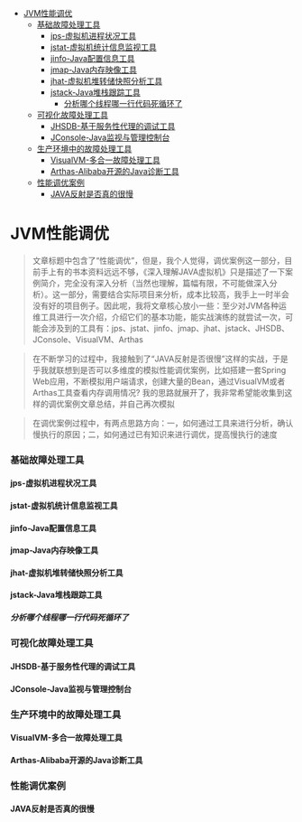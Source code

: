 - [JVM性能调优](#JVM性能调优)
  - [基础故障处理工具](#基础故障处理工具)
    - [jps-虚拟机进程状况工具](#jps-虚拟机进程状况工具)
    - [jstat-虚拟机统计信息监视工具](#jstat-虚拟机统计信息监视工具)
    - [jinfo-Java配置信息工具](#jinfo-Java配置信息工具)
    - [jmap-Java内存映像工具](#jmap-Java内存映像工具)
    - [jhat-虚拟机堆转储快照分析工具](#jhat-虚拟机堆转储快照分析工具)
    - [jstack-Java堆栈跟踪工具](#jstack-Java堆栈跟踪工具)
      - [分析哪个线程哪一行代码死循环了](#分析哪个线程哪一行代码死循环了)
  - [可视化故障处理工具](#可视化故障处理工具)
    - [JHSDB-基于服务性代理的调试工具](#JHSDB-基于服务性代理的调试工具)
    - [JConsole-Java监视与管理控制台](#JConsole-Java监视与管理控制台)
  - [生产环境中的故障处理工具](#生产环境中的故障处理工具)
    - [VisualVM-多合一故障处理工具](#VisualVM-多合一故障处理工具)
    - [Arthas-Alibaba开源的Java诊断工具](#Arthas-Alibaba开源的Java诊断工具)
  - [性能调优案例](#性能调优案例)
    - [JAVA反射是否真的很慢](#JAVA反射是否真的很慢)

# JVM性能调优

> 文章标题中包含了“性能调优”，但是，我个人觉得，调优案例这一部分，目前手上有的书本资料远远不够，《深入理解JAVA虚拟机》只是描述了一下案例简介，完全没有深入分析（当然也理解，篇幅有限，不可能做深入分析）。这一部分，需要结合实际项目来分析，成本比较高，我手上一时半会没有好的项目例子。因此呢，我将文章核心放小一些：至少对JVM各种运维工具进行一次介绍，介绍它们的基本功能，能实战演练的就尝试一次，可能会涉及到的工具有：jps、jstat、jinfo、jmap、jhat、jstack、JHSDB、JConsole、VisualVM、Arthas

> 在不断学习的过程中，我接触到了“JAVA反射是否很慢”这样的实战，于是乎我就联想到是否可以多维度的模拟性能调优案例，比如搭建一套Spring Web应用，不断模拟用户端请求，创建大量的Bean，通过VisualVM或者Arthas工具查看内存调用情况? 我的思路就展开了，我非常希望能收集到这样的调优案例文章总结，并自己再次模拟

> 在调优案例过程中，有两点思路方向：一，如何通过工具来进行分析，确认慢执行的原因；二，如何通过已有知识来进行调优，提高慢执行的速度

### 基础故障处理工具

#### jps-虚拟机进程状况工具

#### jstat-虚拟机统计信息监视工具

#### jinfo-Java配置信息工具

#### jmap-Java内存映像工具

#### jhat-虚拟机堆转储快照分析工具

#### jstack-Java堆栈跟踪工具

##### 分析哪个线程哪一行代码死循环了

### 可视化故障处理工具

#### JHSDB-基于服务性代理的调试工具

#### JConsole-Java监视与管理控制台

### 生产环境中的故障处理工具

#### VisualVM-多合一故障处理工具

#### Arthas-Alibaba开源的Java诊断工具

### 性能调优案例

#### JAVA反射是否真的很慢

